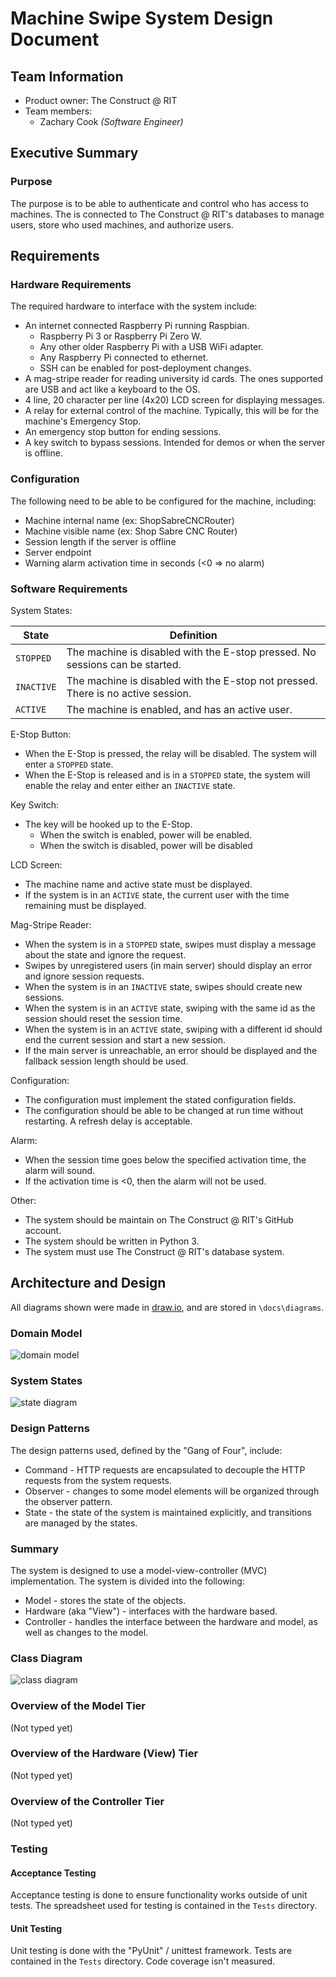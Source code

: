 # Machine Swipe System Design Document

## Team Information
* Product owner: The Construct @ RIT
* Team members:
  * Zachary Cook _(Software Engineer)_
  
## Executive Summary

### Purpose
The purpose is to be able to authenticate and control who has
access to machines. The is connected to The Construct @ RIT's
databases to manage users, store who used machines, and authorize
users.

## Requirements

### Hardware Requirements
The required hardware to interface with the system include:
- An internet connected Raspberry Pi running Raspbian.
    - Raspberry Pi 3 or Raspberry Pi Zero W.
    - Any other older Raspberry Pi with a USB WiFi adapter.
    - Any Raspberry Pi connected to ethernet.
    - SSH can be enabled for post-deployment changes.
- A mag-stripe reader for reading university id cards. The ones supported are USB and act like a keyboard to the OS.
- 4 line, 20 character per line (4x20) LCD screen for displaying messages.
- A relay for external control of the machine. Typically, this will be for the machine's Emergency Stop.
- An emergency stop button for ending sessions.
- A key switch to bypass sessions. Intended for demos or when the server is offline.

### Configuration
The following need to be able to be configured for the
machine, including:
- Machine internal name (ex: ShopSabreCNCRouter)
- Machine visible name (ex: Shop Sabre CNC Router)
- Session length if the server is offline
- Server endpoint
- Warning alarm activation time in seconds (<0 => no alarm)

### Software Requirements
System States:

| State | Definition |
|-------|------------|
| `STOPPED` | The machine is disabled with the E-stop pressed. No sessions can be started. |
| `INACTIVE` | The machine is disabled with the E-stop not pressed. There is no active session. |
| `ACTIVE` | The machine is enabled, and has an active user. |

E-Stop Button:
- When the E-Stop is pressed, the relay will be disabled. The system will enter a `STOPPED` state.
- When the E-Stop is released and is in a `STOPPED` state, the system will enable the relay and enter either an `INACTIVE` state.

Key Switch:
- The key will be hooked up to the E-Stop.
    - When the switch is enabled, power will be enabled.
    - When the switch is disabled, power will be disabled

LCD Screen:
- The machine name and active state must be displayed.
- If the system is in an `ACTIVE` state, the current user with the time remaining must be displayed.

Mag-Stripe Reader:
- When the system is in a `STOPPED` state, swipes must display a message about the state and ignore the request.
- Swipes by unregistered users (in main server) should display an error and ignore session requests.
- When the system is in an `INACTIVE` state, swipes should create new sessions.
- When the system is in an `ACTIVE` state, swiping with the same id as the session should reset the session time.
- When the system is in an `ACTIVE` state, swiping with a different id should end the current session and start a new session.
- If the main server is unreachable, an error should be displayed and the fallback session length should be used.

Configuration:
- The configuration must implement the stated configuration fields.
- The configuration should be able to be changed at run time without restarting. A refresh delay is acceptable.

Alarm:
- When the session time goes below the specified activation time, the alarm will sound.
- If the activation time is <0, then the alarm will not be used.

Other:
- The system should be maintain on The Construct @ RIT's GitHub account.
- The system should be written in Python 3.
- The system must use The Construct @ RIT's database system.

## Architecture and Design
All diagrams shown were made in [draw.io](draw.io), and are stored
in `\docs\diagrams`.

### Domain Model
![domain model](diagrams/Machine-Swipe-System-Domain-Model.png)

### System States
![state diagram](diagrams/Machine-Swipe-System-State-Diagram.png)

### Design Patterns
The design patterns used, defined by the "Gang of Four", include:
- Command - HTTP requests are encapsulated to decouple the HTTP requests from the system requests.
- Observer - changes to some model elements will be organized through the observer pattern.
- State - the state of the system is maintained explicitly, and transitions are managed by the states.

### Summary
The system is designed to use a model-view-controller (MVC)
implementation. The system is divided into the following:
- Model - stores the state of the objects.
- Hardware (aka "View") - interfaces with the hardware based.
- Controller - handles the interface between the hardware and model, as well as changes to the model.

### Class Diagram
![class diagram](diagrams/Machine-Swipe-System-Class-Diagram.png)

### Overview of the Model Tier
(Not typed yet)

### Overview of the Hardware (View) Tier
(Not typed yet)

### Overview of the Controller Tier
(Not typed yet)

### Testing

#### Acceptance Testing
Acceptance testing is done to ensure functionality works
outside of unit tests. The spreadsheet used for testing
is contained in the `Tests` directory.

#### Unit Testing
Unit testing is done with the "PyUnit" / unittest framework.
Tests are contained in the `Tests` directory. Code coverage
isn't measured.